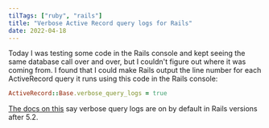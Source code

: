 ```yaml
---
tilTags: ["ruby", "rails"]
title: "Verbose Active Record query logs for Rails"
date: 2022-04-18
---
```


Today I was testing some code in the Rails console and kept seeing the same database call over and over, but I couldn't figure out where it was coming from. I found that I could make Rails output the line number for each ActiveRecord query it runs using this code in the Rails console: 

```ruby
ActiveRecord::Base.verbose_query_logs = true
```

[The docs on this](https://edgeguides.rubyonrails.org/debugging_rails_applications.html#verbose-query-logs) say verbose query logs are on by default in Rails versions after 5.2.
